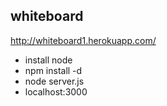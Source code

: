 whiteboard
----------
http://whiteboard1.herokuapp.com/

* install node
* npm install -d
* node server.js
* localhost:3000
